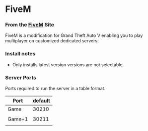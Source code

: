 # FiveM 

### From the [FiveM](https://fivem.net/) Site
FiveM is a modification for Grand Theft Auto V enabling you to play multiplayer on customized dedicated servers.

### Install notes
- Only installs latest version versions are not selectable.

### Server Ports
Ports required to run the server in a table format.

| Port    | default |
|---------|---------|
| Game    | 30210   |
|         |         |
| Game+1  | 30211   |
|         |         |
